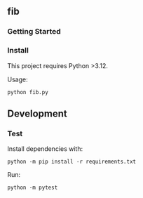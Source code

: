 ## fib

### Getting Started

### Install

This project requires Python >3.12.

Usage: 

````commandline
python fib.py
````
## Development

### Test 
Install dependencies with:
```commandline
python -m pip install -r requirements.txt
```

Run:

````commandline
python -m pytest
````


